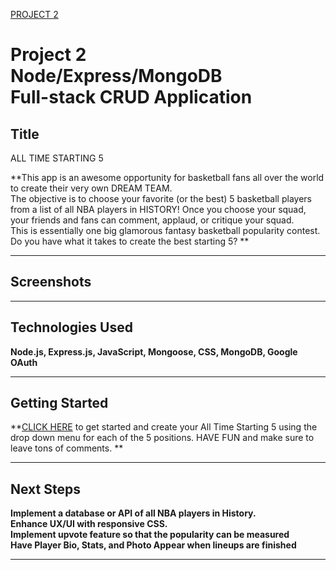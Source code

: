 <a href="https://alltime5.herokuapp.com/">PROJECT 2</a>

# Project 2<br>Node/Express/MongoDB<br>Full-stack CRUD Application

## Title

ALL TIME STARTING 5

**This app is an awesome opportunity for basketball fans all over the world to create their very own DREAM TEAM.<br>The objective is to choose your favorite (or the best) 5 basketball players from a list of all NBA players in HISTORY! Once you choose your squad, your friends and fans can comment, applaud, or critique your squad.<br> This is essentially one big glamorous fantasy basketball popularity contest. <br> Do you have what it takes to create the best starting 5? **

---

## Screenshots

---

## Technologies Used 

**Node.js, Express.js, JavaScript, Mongoose, CSS, MongoDB, Google OAuth**

---

## Getting Started

**<a href="https://alltime5.herokuapp.com/">CLICK HERE</a> to get started and create your All Time Starting 5 using the drop down menu for each of the 5 positions. HAVE FUN and make sure to leave tons of comments. **

---

## Next Steps 

**Implement a database or API of all NBA players in History.<br> Enhance UX/UI with responsive CSS.<br> Implement upvote feature so that the popularity can be measured<br> Have Player Bio, Stats, and Photo Appear when lineups are finished**

---






  



